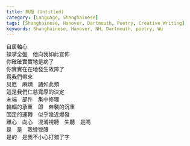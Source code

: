 ```yaml
---
title: 無題 (Untitled)
category: [Language, Shanghainese]
tags: [Shanghainese, Hanover, Dartmouth, Poetry, Creative Writing]
keywords: Shanghainese, Hanover, NH, Dartmouth, poetry, Wu
---
```


<div class="center scrollable-vertical-text">
<p>
自居軸心<br>
操掌全盤　他向我如此宣佈<br>
你確確實實地是病了<br>
你實實在在地發生故障了<br>
爲我們帶來<br>
災厄　麻煩　諸如此類<br>
這是我們仁慈寬厚的決定<br>
末端　部件　集中修理<br>
輪輻的承重　即　奔襲的沉重<br>
固定的運轉　似乎幾近爆發<br>
離心　向心　混淆視聽　失聽　是嗎<br>
是　是　我彎彎腰<br>
是的　是我不小心打錯了字
</p>
</div>
